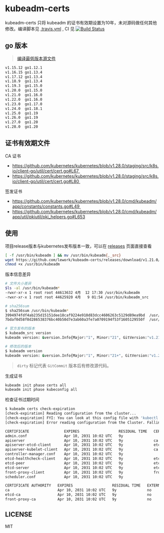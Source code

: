 # kubeadm-certs

kubeadm-certs 只将 kubeadm 的证书有效期设置为10年，未对源码做任何其他修改。编译脚本见 [.travis.yml](.travis.yml) , CI 见 [![Build Status](https://travis-ci.com/lework/kubeadm-certs.svg?branch=master)](https://travis-ci.com/lework/kubeadm-certs)


## go 版本

> [编译最低版本源文件](https://github.com/kubernetes/kubernetes/blob/v1.28.0/hack/lib/golang.sh#L489C28-L489C28)

```bash
v1.15.12 go1.12.1
v1.16.15 go1.13.4
v1.17.12 go1.13.4
v1.18.9  go1.13.4
v1.19.3  go1.15.0
v1.20.0  go1.15.0
v1.21.0  go1.16.0
v1.22.0  go1.16.0
v1.23.0  go1.17.0
v1.24.0  go1.18.1
v1.25.0  go1.19
v1.26.0  go1.19
v1.27.0  go1.20
v1.28.0  go1.20 
```

## 证书有效期文件

CA 证书

- https://github.com/kubernetes/kubernetes/blob/v1.28.0/staging/src/k8s.io/client-go/util/cert/cert.go#L67 
- https://github.com/kubernetes/kubernetes/blob/v1.28.0/staging/src/k8s.io/client-go/util/cert/cert.go#L80 

签发证书

- https://github.com/kubernetes/kubernetes/blob/v1.28.0/cmd/kubeadm/app/constants/constants.go#L49 
- https://github.com/kubernetes/kubernetes/blob/v1.28.0/cmd/kubeadm/app/util/pkiutil/pki_helpers.go#L653

## 使用

项目release版本与kubernetes发布版本一致，可以在 [releases](https://github.com/lework/kubeadm-certs/releases) 页面直接查看

```bash
[ -f /usr/bin/kubeadm ] && mv /usr/bin/kubeadm{,_src}
wget https://github.com/lework/kubeadm-certs/releases/download/v1.21.0/kubeadm-linux-amd64 -O /usr/bin/kubeadm
chmod +x /usr/bin/kubeadm
```

版本信息差异

```bash
# 文件大小差异
$ls -al /usr/bin/kubeadm*
-rwxr-xr-x 1 root root 44613632 4月  12 17:30 /usr/bin/kubeadm
-rwxr-xr-x 1 root root 44625920 4月   9 01:54 /usr/bin/kubeadm_src

# sha256sum
$ sha256sum /usr/bin/kubeadm* 
3994974fdf4ab235d15151dee18caf9224e910d83dcc4606263c5129d89ea9bd  /usr/bin/kubeadm
7bdaf0d58f0d286538376bc40b50d7e3ab60a3fe7a0709194f53f1605129550f  /usr/bin/kubeadm_src

# 官方发布的版本
$ kubeadm_src version
kubeadm version: &version.Info{Major:"1", Minor:"21", GitVersion:"v1.21.0", GitCommit:"cb303e613a121a29364f75cc67d3d580833a7479", GitTreeState:"clean", BuildDate:"2021-04-08T16:30:03Z", GoVersion:"go1.16.1", Compiler:"gc", Platform:"linux/amd64"}

# 修改后的版本
$ kubeadm version
kubeadm version: &version.Info{Major:"1", Minor:"21+", GitVersion:"v1.21.0-dirty", GitCommit:"cb303e613a121a29364f75cc67d3d580833a7479", GitTreeState:"dirty", BuildDate:"2021-04-12T09:23:51Z", GoVersion:"go1.16.1", Compiler:"gc", Platform:"linux/amd64"}
```

> `dirty` 标记代表 `GitCommit` 版本后有修改源代码。

生成证书

```bash
kubeadm init phase certs all
kubeadm init phase kubeconfig all
```

检查证书过期时间

```bash
$ kubeadm certs check-expiration
[check-expiration] Reading configuration from the cluster...
[check-expiration] FYI: You can look at this config file with 'kubectl -n kube-system get cm kubeadm-config -o yaml'
[check-expiration] Error reading configuration from the Cluster. Falling back to default configuration

CERTIFICATE                EXPIRES                  RESIDUAL TIME   CERTIFICATE AUTHORITY   EXTERNALLY MANAGED
admin.conf                 Apr 10, 2031 10:02 UTC   9y                                      no      
apiserver                  Apr 10, 2031 10:02 UTC   9y              ca                      no      
apiserver-etcd-client      Apr 10, 2031 10:02 UTC   9y              etcd-ca                 no      
apiserver-kubelet-client   Apr 10, 2031 10:02 UTC   9y              ca                      no      
controller-manager.conf    Apr 10, 2031 10:02 UTC   9y                                      no      
etcd-healthcheck-client    Apr 10, 2031 10:02 UTC   9y              etcd-ca                 no      
etcd-peer                  Apr 10, 2031 10:02 UTC   9y              etcd-ca                 no      
etcd-server                Apr 10, 2031 10:02 UTC   9y              etcd-ca                 no      
front-proxy-client         Apr 10, 2031 10:02 UTC   9y              front-proxy-ca          no      
scheduler.conf             Apr 10, 2031 10:02 UTC   9y                                      no      

CERTIFICATE AUTHORITY   EXPIRES                  RESIDUAL TIME   EXTERNALLY MANAGED
ca                      Apr 10, 2031 10:02 UTC   9y              no      
etcd-ca                 Apr 10, 2031 10:02 UTC   9y              no      
front-proxy-ca          Apr 10, 2031 10:02 UTC   9y              no      
```

## LICENSE

MIT

